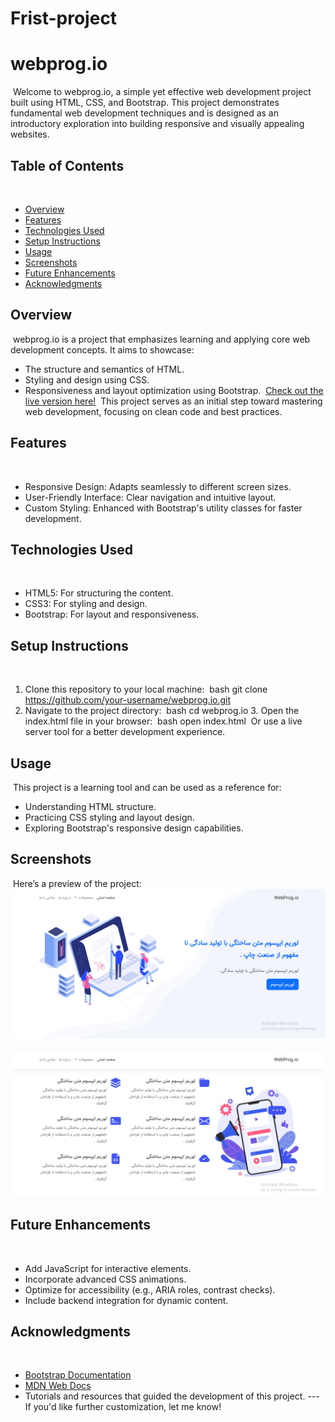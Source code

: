 # Frist-project
# webprog.io‍
‍
Welcome to webprog.io, a simple yet effective web development project built using HTML, CSS, and Bootstrap. This project demonstrates fundamental web development techniques and is designed as an introductory exploration into building responsive and visually appealing websites.‍
‍
## Table of Contents‍
‍
- [Overview](#overview)‍
- [Features](#features)‍
- [Technologies Used](#technologies-used)‍
- [Setup Instructions](#setup-instructions)‍
- [Usage](#usage)‍
- [Screenshots](#screenshots)‍
- [Future Enhancements](#future-enhancements)‍
- [Acknowledgments](#acknowledgments)‍
‍
## Overview‍
‍
webprog.io is a project that emphasizes learning and applying core web development concepts. It aims to showcase:‍
‍
- The structure and semantics of HTML.‍
- Styling and design using CSS.‍
- Responsiveness and layout optimization using Bootstrap.‍
‍
[Check out the live version here!](https://sadaffrand.github.io/Frist-project/)‍
‍
This project serves as an initial step toward mastering web development, focusing on clean code and best practices.‍
## Features‍
‍
- Responsive Design: Adapts seamlessly to different screen sizes.‍
- User-Friendly Interface: Clear navigation and intuitive layout.‍
- Custom Styling: Enhanced with Bootstrap's utility classes for faster development.‍
‍
## Technologies Used‍
‍
- HTML5: For structuring the content.‍
- CSS3: For styling and design.‍
- Bootstrap: For layout and responsiveness.‍
‍
## Setup Instructions‍
‍
1. Clone this repository to your local machine:‍
   ‍
bash
   git clone https://github.com/your-username/webprog.io.git
   ‍
2. Navigate to the project directory:‍
   ‍
bash
   cd webprog.io
   3. Open the index.html file in your browser:‍
   ‍
bash
   open index.html
   ‍
   Or use a live server tool for a better development experience.‍
‍
## Usage‍
‍
This project is a learning tool and can be used as a reference for:‍
‍
- Understanding HTML structure.‍
- Practicing CSS styling and layout design.‍
- Exploring Bootstrap's responsive design capabilities.‍
‍
## Screenshots‍
‍
Here’s a preview of the project:‍
‍
![webprog.io Homepage](./images/screenshots/first%20one.jpg)‍
‍
![webprog.io Homepage](./images/screenshots/second%20one.jpg)‍

## Future Enhancements‍
‍
- Add JavaScript for interactive elements.‍
- Incorporate advanced CSS animations.‍
- Optimize for accessibility (e.g., ARIA roles, contrast checks).‍
- Include backend integration for dynamic content.‍
‍
## Acknowledgments‍
‍
- [Bootstrap Documentation](https://getbootstrap.com/docs/)‍
- [MDN Web Docs](https://developer.mozilla.org/)‍
- Tutorials and resources that guided the development of this project.‍
‍
---‍
‍
If you'd like further customization, let me know!
